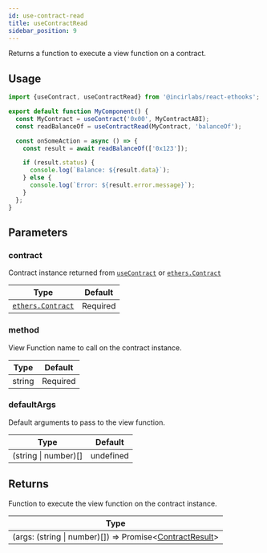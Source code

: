 ```yaml
---
id: use-contract-read
title: useContractRead
sidebar_position: 9
---
```


Returns a function to execute a view function on a contract.

## Usage

```jsx
import {useContract, useContractRead} from '@incirlabs/react-ethooks';

export default function MyComponent() {
  const MyContract = useContract('0x00', MyContractABI);
  const readBalanceOf = useContractRead(MyContract, 'balanceOf');

  const onSomeAction = async () => {
    const result = await readBalanceOf(['0x123']);

    if (result.status) {
      console.log(`Balance: ${result.data}`);
    } else {
      console.log(`Error: ${result.error.message}`);
    }
  };
}
```

## Parameters

### contract

Contract instance returned from [`useContract`](./use-contract) or [`ethers.Contract`](https://docs.ethers.org/v5/api/contract/contract/)

| Type                                                                   | Default  |
| ---------------------------------------------------------------------- | -------- |
| [`ethers.Contract`](https://docs.ethers.org/v5/api/contract/contract/) | Required |

### method

View Function name to call on the contract instance.

| Type   | Default  |
| ------ | -------- |
| string | Required |

### defaultArgs

Default arguments to pass to the view function.

| Type                 | Default   |
| -------------------- | --------- |
| (string \| number)[] | undefined |

## Returns

Function to execute the view function on the contract instance.

| Type                                                                                     |
| ---------------------------------------------------------------------------------------- |
| (args: (string \| number)[]) => Promise&lt;[ContractResult](../types#contractresult)&gt; |

